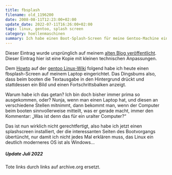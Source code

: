 ```yaml
---
title: fbsplash
filename: old_1196200
date: 2008-08-11T12:23:00+02:00
update_date: 2022-07-11T16:26:00+02:00
tags: linux, gentoo, splash screen
category: hoellenmaschinen
summary: Ich habe einen Boot-Splash-Screen für meine Gentoo-Machine eingerichtet. 
---
```

Dieser Eintrag wurde ursprünglich auf meinem [alten Blog veröffentlicht](https://stu.blogger.de/stories/1196200/). Dieser Eintrag hier ist eine Kopie mit kleinen technischen Anpassungen.

Dem [Howto](https://web.archive.org/web/20080812014906/http://de.gentoo-wiki.com/Fbsplash) auf der [gentoo Linux-Wiki](https://web.archive.org/web/20120720092202/http://de.gentoo-wiki.com/wiki/Hauptseite) folgend habe ich heute einen fbsplash-Screen auf meinem Laptop eingerichtet. Das Dingsbums also, dass beim booten die Textausgabe in den Hintergrund drückt und stattdessen ein Bild und einen Fortschrittsbalken anzeigt.

Warum habe ich das getan? Ich bin doch bisher immer prima so ausgekommen, oder?
Nunja, wenn man einen Laptop hat, und diesen an verschiedene Stellen mitnimmt, dann bekommt man, wenn der Computer beim booten sinnvollerweise mitteilt, was er gerade macht, immer den Kommentar: „Was ist denn das für ein uralter Computer?“

Das ist nun wirklich nicht gerechtfertigt, also habe ich jetzt einen splashscreen installiert, der die interessanten Seiten des Bootvorgangs übertüncht, nur damit ich nicht jedes Mal erklären muss, das Linux ein deutlich moderneres OS ist als Windows…

##### Update Juli 2022

Tote links durch links auf archive.org ersetzt.
